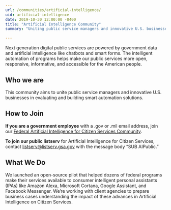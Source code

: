 ```yaml
---
url: /communities/artificial-intelligence/
uid: artificial-intelligence
date: 2019-10-30 12:00:00 -0400
title: "Artificial Intelligence Community"
summary: "Uniting public service managers and innovative U.S. businesses in evaluating and building smart automation solutions."

---
```


Next generation digital public services are powered by government data and artificial intelligence like chatbots and smart forms. The intelligent automation of programs helps make our public services more open, responsive, informative, and accessible for the American people.

## Who we are
This community aims to unite public service managers and innovative U.S. businesses in evaluating and building smart automation solutions.

## How to Join

**If you are a government employee** with a .gov or .mil email address, join our [Federal Artificial Intelligence for Citizen Services Community](mailto:AI-subscribe-request@listserv.gsa.gov?subject=AI%20listserv).

**To join our public listserv** for Artificial Intelligence for Citizen Services, contact [listserv@listserv.gsa.gov](mailto:listserv@listserv.gsa.gov?subject=AI%20listserv) with the message body “SUB AIPublic.”

## What We Do
We launched an open-source pilot that helped dozens of federal programs make their services available to consumer intelligent personal assistants (IPAs) like Amazon Alexa, Microsoft Cortana, Google Assistant, and Facebook Messenger. We’re working with client agencies to prepare business cases understanding the impact of these advances in Artificial Intelligence on Citizen Services.
